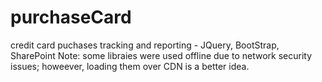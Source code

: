 # purchaseCard
credit card puchases tracking and reporting - JQuery, BootStrap, SharePoint
Note: some libraies were used offline due to network security issues; howeever, loading them over CDN is a better idea.
